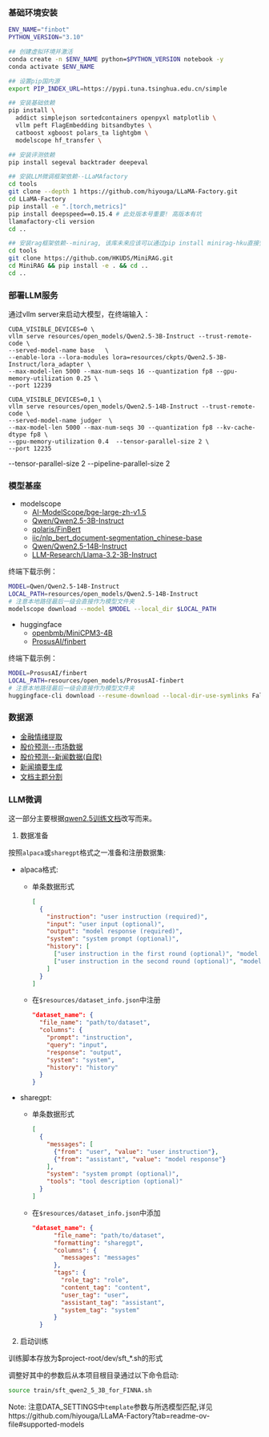 ### 基础环境安装

```bash
ENV_NAME="finbot"
PYTHON_VERSION="3.10"

## 创建虚拟环境并激活
conda create -n $ENV_NAME python=$PYTHON_VERSION notebook -y
conda activate $ENV_NAME

## 设置pip国内源
export PIP_INDEX_URL=https://pypi.tuna.tsinghua.edu.cn/simple

## 安装基础依赖
pip install \
  addict simplejson sortedcontainers openpyxl matplotlib \
  vllm peft FlagEmbedding bitsandbytes \
  catboost xgboost polars_ta lightgbm \
  modelscope hf_transfer \

## 安装评测依赖
pip install segeval backtrader deepeval 

## 安装LLM微调框架依赖--LLaMAfactory
cd tools
git clone --depth 1 https://github.com/hiyouga/LLaMA-Factory.git
cd LLaMA-Factory
pip install -e ".[torch,metrics]"
pip install deepspeed==0.15.4 # 此处版本号重要! 高版本有坑
llamafactory-cli version
cd ..

## 安装rag框架依赖--minirag, 该库未来应该可以通过pip install minirag-hku直接安装
cd tools
git clone https://github.com/HKUDS/MiniRAG.git
cd MiniRAG && pip install -e . && cd .. 
cd ..
```

### 部署LLM服务

通过vllm server来启动大模型，在终端输入：

``` 基座&摘要模型
CUDA_VISIBLE_DEVICES=0 \
vllm serve resources/open_models/Qwen2.5-3B-Instruct --trust-remote-code \
--served-model-name base   \
--enable-lora --lora-modules lora=resources/ckpts/Qwen2.5-3B-Instruct/lora_adapter \
--max-model-len 5000 --max-num-seqs 16 --quantization fp8 --gpu-memory-utilization 0.25 \
--port 12239
```

``` 评审模型
CUDA_VISIBLE_DEVICES=0,1 \
vllm serve resources/open_models/Qwen2.5-14B-Instruct --trust-remote-code \
--served-model-name judger  \
--max-model-len 5000 --max-num-seqs 30 --quantization fp8 --kv-cache-dtype fp8 \
--gpu-memory-utilization 0.4  --tensor-parallel-size 2 \
--port 12235 
```

--tensor-parallel-size 2 --pipeline-parallel-size 2 

### 模型基座

- modelscope
    - [AI-ModelScope/bge-large-zh-v1.5](https://modelscope.cn/models/AI-ModelScope/bge-large-zh-v1.5)
    - [Qwen/Qwen2.5-3B-Instruct](https://modelscope.cn/models/Qwen/Qwen2.5-3B-Instruct)
    - [qolaris/FinBert](https://modelscope.cn/models/qolaris/FinBert)
    - [iic/nlp_bert_document-segmentation_chinese-base](https://modelscope.cn/models/iic/nlp_bert_document-segmentation_chinese-base/summary) 
    - [Qwen/Qwen2.5-14B-Instruct](https://modelscope.cn/models/Qwen/Qwen2.5-14B-Instruct)
    - [LLM-Research/Llama-3.2-3B-Instruct](https://modelscope.cn/models/LLM-Research/Llama-3.2-3B-Instruct)

终端下载示例：
```bash
MODEL=Qwen/Qwen2.5-14B-Instruct
LOCAL_PATH=resources/open_models/Qwen2.5-14B-Instruct
# 注意本地路径最后一级会直接作为模型文件夹
modelscope download --model $MODEL --local_dir $LOCAL_PATH
```

- huggingface
    - [openbmb/MiniCPM3-4B](https://huggingface.co/openbmb/MiniCPM3-4B)
    - [ProsusAI/finbert](https://huggingface.co/ProsusAI/finbert)  

终端下载示例：
```bash
MODEL=ProsusAI/finbert
LOCAL_PATH=resources/open_models/ProsusAI-finbert
# 注意本地路径最后一级会直接作为模型文件夹
huggingface-cli download --resume-download --local-dir-use-symlinks False $MODEL --local-dir $LOCAL_PATH
```


### 数据源

- [金融情绪提取](https://github.com/wwwxmu/Dataset-of-financial-news-sentiment-classification)
- [股价预测--市场数据](https://github.com/chenditc/investment_data)
- [股价预测--新闻数据(自爬)](https://www.eastmoney.com/)
- [新闻摘要生成](https://huggingface.co/datasets/Maciel/FinCUGE-Instruction)
- [文档主题分割](https://github.com/fjiangAI/CPTS)

### LLM微调

这一部分主要根据[qwen2.5训练文档](https://github.com/QwenLM/Qwen2.5/blob/main/examples/llama-factory/finetune-zh.md)改写而来。

1. 数据准备

按照`alpaca`或`sharegpt`格式之一准备和注册数据集:

- alpaca格式:

  - 单条数据形式
    ```json
    [
      {
        "instruction": "user instruction (required)",
        "input": "user input (optional)",
        "output": "model response (required)",
        "system": "system prompt (optional)",
        "history": [
          ["user instruction in the first round (optional)", "model response in the first round (optional)"],
          ["user instruction in the second round (optional)", "model response in the second round (optional)"]
        ]
      }
    ]
    ```

  - 在`$resources/dataset_info.json`中注册
    ```json
    "dataset_name": {
      "file_name": "path/to/dataset",
      "columns": {
        "prompt": "instruction",
        "query": "input",
        "response": "output",
        "system": "system",
        "history": "history"
      }
    }
    ```

- sharegpt:

  - 单条数据形式
    ```json
    [
      {
        "messages": [
          {"from": "user", "value": "user instruction"},
          {"from": "assistant", "value": "model response"}
        ],
        "system": "system prompt (optional)",
        "tools": "tool description (optional)"
      }
    ]
    ```

  - 在`$resources/dataset_info.json`中添加
    ```json
    "dataset_name": {
          "file_name": "path/to/dataset",
          "formatting": "sharegpt",
          "columns": {
            "messages": "messages"
          },
          "tags": {
            "role_tag": "role",
            "content_tag": "content",
            "user_tag": "user",
            "assistant_tag": "assistant",
            "system_tag": "system"
          }
      }
    ```


2. 启动训练

训练脚本存放为$project-root/dev/sft_*.sh的形式

调整好其中的参数后从本项目根目录通过以下命令启动:

```bash
source train/sft_qwen2_5_3B_for_FINNA.sh
```

Note: 注意DATA_SETTINGS中`template`参数与所选模型匹配,详见https://github.com/hiyouga/LLaMA-Factory?tab=readme-ov-file#supported-models

